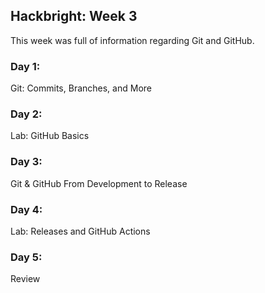 ## Hackbright: Week 3

This week was full of information regarding Git and GitHub.

### Day 1:
Git: Commits, Branches, and More

### Day 2:
Lab: GitHub Basics

### Day 3:
Git & GitHub From Development to Release

### Day 4:
Lab: Releases and GitHub Actions

### Day 5:
Review